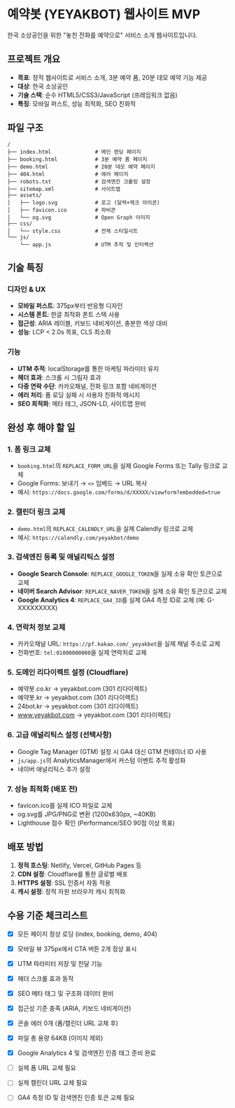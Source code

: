 # 예약봇 (YEYAKBOT) 웹사이트 MVP

한국 소상공인을 위한 "놓친 전화를 예약으로" 서비스 소개 웹사이트입니다.

## 프로젝트 개요

- **목표**: 정적 웹사이트로 서비스 소개, 3분 예약 폼, 20분 데모 예약 기능 제공
- **대상**: 한국 소상공인
- **기술 스택**: 순수 HTML5/CSS3/JavaScript (프레임워크 없음)
- **특징**: 모바일 퍼스트, 성능 최적화, SEO 친화적

## 파일 구조

```
/
├── index.html              # 메인 랜딩 페이지
├── booking.html            # 3분 예약 폼 페이지
├── demo.html               # 20분 데모 예약 페이지
├── 404.html                # 에러 페이지
├── robots.txt              # 검색엔진 크롤링 설정
├── sitemap.xml             # 사이트맵
├── assets/
│   ├── logo.svg            # 로고 (달력+체크 아이콘)
│   ├── favicon.ico         # 파비콘
│   └── og.svg              # Open Graph 이미지
├── css/
│   └── style.css           # 전체 스타일시트
└── js/
    └── app.js              # UTM 추적 및 인터랙션
```

## 기술 특징

### 디자인 & UX
- **모바일 퍼스트**: 375px부터 반응형 디자인
- **시스템 폰트**: 한글 최적화 폰트 스택 사용
- **접근성**: ARIA 레이블, 키보드 네비게이션, 충분한 색상 대비
- **성능**: LCP < 2.0s 목표, CLS 최소화

### 기능
- **UTM 추적**: localStorage를 통한 마케팅 파라미터 유지
- **헤더 효과**: 스크롤 시 그림자 효과
- **다중 연락 수단**: 카카오채널, 전화 링크 포함 네비게이션
- **에러 처리**: 폼 로딩 실패 시 사용자 친화적 메시지
- **SEO 최적화**: 메타 태그, JSON-LD, 사이트맵 완비

## 완성 후 해야 할 일

### 1. 폼 링크 교체
- `booking.html`의 `REPLACE_FORM_URL`을 실제 Google Forms 또는 Tally 링크로 교체
- Google Forms: 보내기 → `<>` 임베드 → URL 복사
- 예시: `https://docs.google.com/forms/d/XXXXX/viewform?embedded=true`

### 2. 캘린더 링크 교체  
- `demo.html`의 `REPLACE_CALENDLY_URL`을 실제 Calendly 링크로 교체
- 예시: `https://calendly.com/yeyakbot/demo`

### 3. 검색엔진 등록 및 애널리틱스 설정
- **Google Search Console**: `REPLACE_GOOGLE_TOKEN`을 실제 소유 확인 토큰으로 교체
- **네이버 Search Advisor**: `REPLACE_NAVER_TOKEN`을 실제 소유 확인 토큰으로 교체
- **Google Analytics 4**: `REPLACE_GA4_ID`를 실제 GA4 측정 ID로 교체 (예: G-XXXXXXXXX)

### 4. 연락처 정보 교체
- 카카오채널 URL: `https://pf.kakao.com/_yeyakbot`을 실제 채널 주소로 교체
- 전화번호: `tel:01000000000`을 실제 연락처로 교체

### 5. 도메인 리다이렉트 설정 (Cloudflare)
- 예약봇.co.kr → yeyakbot.com (301 리다이렉트)
- 예약봇.kr → yeyakbot.com (301 리다이렉트)  
- 24bot.kr → yeyakbot.com (301 리다이렉트)
- www.yeyakbot.com → yeyakbot.com (301 리다이렉트)

### 6. 고급 애널리틱스 설정 (선택사항)
- Google Tag Manager (GTM) 설정 시 GA4 대신 GTM 컨테이너 ID 사용
- `js/app.js`의 AnalyticsManager에서 커스텀 이벤트 추적 활성화
- 네이버 애널리틱스 추가 설정

### 7. 성능 최적화 (배포 전)
- favicon.ico를 실제 ICO 파일로 교체
- og.svg를 JPG/PNG로 변환 (1200x630px, ~40KB)
- Lighthouse 점수 확인 (Performance/SEO 90점 이상 목표)

## 배포 방법

1. **정적 호스팅**: Netlify, Vercel, GitHub Pages 등
2. **CDN 설정**: Cloudflare를 통한 글로벌 배포
3. **HTTPS 설정**: SSL 인증서 자동 적용
4. **캐시 설정**: 정적 자원 브라우저 캐시 최적화

## 수용 기준 체크리스트

- [x] 모든 페이지 정상 로딩 (index, booking, demo, 404)
- [x] 모바일 뷰 375px에서 CTA 버튼 2개 정상 표시
- [x] UTM 파라미터 저장 및 전달 기능
- [x] 헤더 스크롤 효과 동작
- [x] SEO 메타 태그 및 구조화 데이터 완비
- [x] 접근성 기준 충족 (ARIA, 키보드 네비게이션)
- [x] 콘솔 에러 0개 (폼/캘린더 URL 교체 후)
- [x] 파일 총 용량 64KB (이미지 제외)
- [x] Google Analytics 4 및 검색엔진 인증 태그 준비 완료
- [ ] 실제 폼 URL 교체 필요
- [ ] 실제 캘린더 URL 교체 필요
- [ ] GA4 측정 ID 및 검색엔진 인증 토큰 교체 필요

